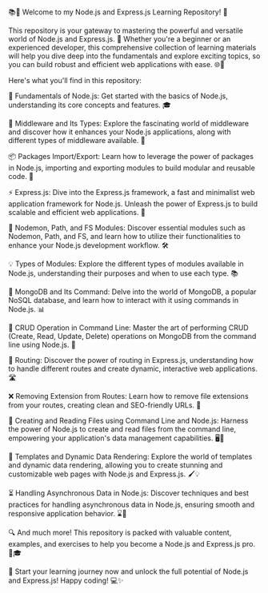 📚🚀 Welcome to my Node.js and Express.js Learning Repository! 🎉

This repository is your gateway to mastering the powerful and versatile world of Node.js and Express.js. 🌟 Whether you're a beginner or an experienced developer, this comprehensive collection of learning materials will help you dive deep into the fundamentals and explore exciting topics, so you can build robust and efficient web applications with ease. 🌐💪

Here's what you'll find in this repository:

🌱 Fundamentals of Node.js: Get started with the basics of Node.js, understanding its core concepts and features. 🎓

🔌 Middleware and Its Types: Explore the fascinating world of middleware and discover how it enhances your Node.js applications, along with different types of middleware available. 🔄

📦 Packages Import/Export: Learn how to leverage the power of packages in Node.js, importing and exporting modules to build modular and reusable code. 📂

⚡ Express.js: Dive into the Express.js framework, a fast and minimalist web application framework for Node.js. Unleash the power of Express.js to build scalable and efficient web applications. 🚀

🔧 Nodemon, Path, and FS Modules: Discover essential modules such as Nodemon, Path, and FS, and learn how to utilize their functionalities to enhance your Node.js development workflow. 🛠️

💡 Types of Modules: Explore the different types of modules available in Node.js, understanding their purposes and when to use each type. 📚

🍃 MongoDB and Its Command: Delve into the world of MongoDB, a popular NoSQL database, and learn how to interact with it using commands in Node.js. 📊

📝 CRUD Operation in Command Line: Master the art of performing CRUD (Create, Read, Update, Delete) operations on MongoDB from the command line using Node.js. 💾

🔀 Routing: Discover the power of routing in Express.js, understanding how to handle different routes and create dynamic, interactive web applications. 🛣️

❌ Removing Extension from Routes: Learn how to remove file extensions from your routes, creating clean and SEO-friendly URLs. 📑

📄 Creating and Reading Files using Command Line and Node.js: Harness the power of Node.js to create and read files from the command line, empowering your application's data management capabilities. 🖥️📂

🎨 Templates and Dynamic Data Rendering: Explore the world of templates and dynamic data rendering, allowing you to create stunning and customizable web pages with Node.js and Express.js. 🖌️💡

⏳ Handling Asynchronous Data in Node.js: Discover techniques and best practices for handling asynchronous data in Node.js, ensuring smooth and responsive application behavior. ⌛🔄

🔍 And much more! This repository is packed with valuable content, examples, and exercises to help you become a Node.js and Express.js pro. 🚀🎓

🌟 Start your learning journey now and unlock the full potential of Node.js and Express.js! Happy coding! 💻✨
